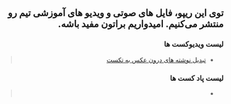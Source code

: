 <div dir='rtl'>

  ## توی این ریپو، فایل های صوتی و ویدیو های آموزشی تیم رو منتشر می‌کنیم. امیدواریم براتون مفید باشه.
  
  ### لیست ویدیوکست ها
  > - [تبدیل نوشته های درون عکس به تکست](https://github.com/DistroTEAM/lecture/tree/master/videos/normcap)
  
  
  
  ### لیست پاد کست ها
  > -
  
</div>
